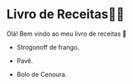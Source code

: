 # Livro de Receitas:man_cook:

Olá! Bem vindo ao meu livro de receitas :book:

- Strogonoff de frango.
  
- Pavê.
- Bolo de Cenoura.
